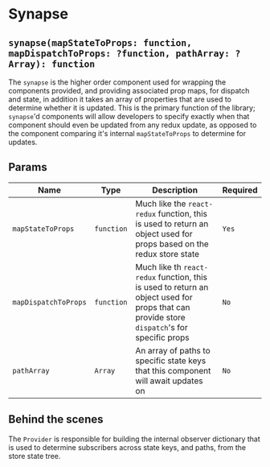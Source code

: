 # Synapse

## `synapse(mapStateToProps: function, mapDispatchToProps: ?function, pathArray: ?Array): function `

The `synapse` is the higher order component used for wrapping the components provided, and providing associated prop maps, for dispatch and state, in addition it takes an array of properties that are used to determine whether it is updated. This is the primary function of the library; `synapse`'d components will allow developers to specify exactly when that component should even be updated from any redux update, as opposed to the component comparing it's internal `mapStateToProps` to determine for updates.

## Params
|Name|Type|Description|Required|
|---|---|---|---|
|`mapStateToProps`|`function`|Much like the `react-redux` function, this is used to return an object used for props based on the redux store state|`Yes`|
|`mapDispatchToProps`|`function`|Much like th `react-redux` function, this is used to return an object used for props that can provide store `dispatch`'s for specific props|`No`|
|`pathArray`|`Array`|An array of paths to specific state keys that this component will await updates on|`No`|

## Behind the scenes
The `Provider` is responsible for building the internal observer dictionary that is used to determine subscribers across state keys, and paths, from the store state tree.
